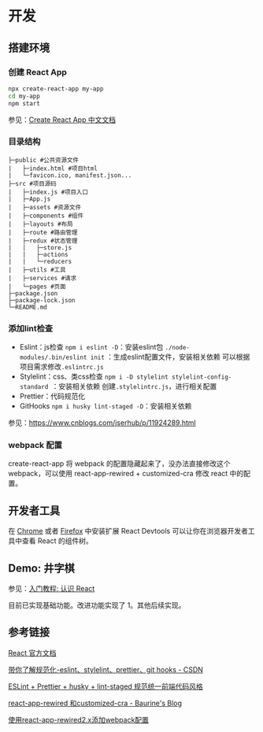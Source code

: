 # 开发

## 搭建环境

### 创建 React App

```bash
npx create-react-app my-app
cd my-app
npm start
```

参见：[Create React App 中文文档](https://www.html.cn/create-react-app/docs/getting-started/)



### 目录结构

```shell
├─public #公共资源文件
|   ├─index.html #项目html
|   └─favicon.ico, manifest.json...
├─src #项目源码
|   ├─index.js #项目入口
|   ├─App.js
|   ├─assets #资源文件
|   ├─components #组件
|   ├─layouts #布局
|   ├─route #路由管理
|   ├─redux #状态管理
|   |   ├─store.js
|   |   ├─actions
|   |   └─reducers
|   ├─utils #工具
|   ├─services #请求
|   └─pages #页面
├─package.json
├─package-lock.json
└─README.md
```



### 添加lint检查

- Eslint：js检查
  `npm i eslint -D`：安装eslint包
  `./node-modules/.bin/eslint init` ：生成eslint配置文件，安装相关依赖
  可以根据项目需求修改`.eslintrc.js`
- Stylelint：css、类css检查
  `npm i -D stylelint stylelint-config-standard `：安装相关依赖
  创建`.stylelintrc.js`，进行相关配置
- Prettier：代码规范化
- GitHooks
  `npm i husky lint-staged -D`：安装相关依赖

参见：<https://www.cnblogs.com/jserhub/p/11924289.html>



### webpack 配置

create-react-app 将 webpack 的配置隐藏起来了，没办法直接修改这个 webpack，可以使用 react-app-rewired + customized-cra 修改 react 中的配置。

## 开发者工具

在 [Chrome](https://chrome.google.com/webstore/detail/react-developer-tools/fmkadmapgofadopljbjfkapdkoienihi?hl=en) 或者 [Firefox](https://addons.mozilla.org/en-US/firefox/addon/react-devtools/) 中安装扩展 React Devtools 可以让你在浏览器开发者工具中查看 React 的组件树。

## Demo: 井字棋

参见：[入门教程: 认识 React](https://zh-hans.reactjs.org/tutorial/tutorial.html)

目前已实现基础功能。改进功能实现了 1。其他后续实现。



## 参考链接

[React 官方文档](https://react.docschina.org/docs/hello-world.html)

[带你了解规范化-eslint、stylelint、prettier、git hooks - CSDN](https://blog.csdn.net/qq_32090185/article/details/107911593)

[ESLint + Prettier + husky + lint-staged 规范统一前端代码风格](https://www.cnblogs.com/jserhub/p/11924289.html)

[react-app-rewired 和customized-cra - Baurine's Blog](https://baurine.netlify.app/2020/05/02/react-app-rewired-customize-cra/)

[使用react-app-rewired2.x添加webpack配置](https://www.cnblogs.com/zyl-Tara/p/10635033.html)

